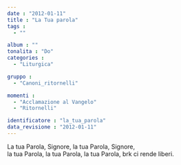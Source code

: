 ```yaml
---
date : "2012-01-11"
title : "La Tua parola"
tags : 
  - ""

album : ""
tonalita : "Do"
categories : 
  - "Liturgica"

gruppo : 
  - "Canoni_ritornelli"

momenti : 
  - "Acclamazione al Vangelo"
  - "Ritornelli"

identificatore : "la_tua_parola"
data_revisione : "2012-01-11"
---
```

  
  
La tua Parola, Signore, la tua Parola, Signore,  
la tua Parola, la tua Parola, la tua Parola, brk ci rende liberi.  
  
  
